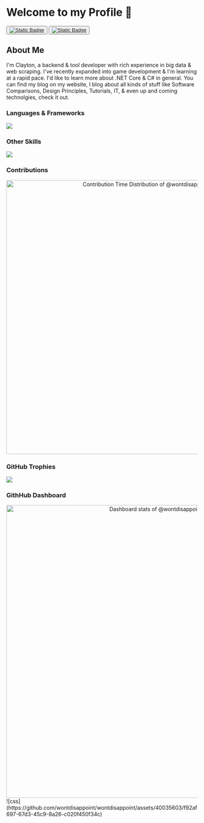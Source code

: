 # Welcome to my Profile 👋
  <div>
    <button>
    <a href="https://twitter.com/wontdisappoint_">
    <img alt="Static Badge" src="https://img.shields.io/badge/twitter-x?style=for-the-badge&logo=x&logoColor=%23000000&logoSize=15&label=%40wontdisappoint_&labelColor=%23657786&color=%23000000">
    </a>
    </button>
    <button>
    <a href="https://stackoverflow.com/users/22540821/wontdisappoint">
    <img alt="Static Badge" src="https://img.shields.io/badge/stackoverflow-stackoverflow?style=for-the-badge&logo=stackoverflow&logoColor=%23F58025&logoSize=15&label=%40wontdisappoint&labelColor=%20%09%23657786&color=%23F58025&link=https%3A%2F%2Fstackoverflow.com%2Fusers%2F22540821%2Fwontdisappoint">
    </a>
    </button>
  </div>

  ## About Me
   <div>
      <p>
    I'm Clayton, a backend & tool developer with rich experience in big data & web scraping. I've recently expanded into game development & I'm learning at a rapid pace. I'd like to learn more about .NET Core & C# in general. You can find my blog on my website, I blog about all kinds of stuff like Software Comparisons, Design Principles, Tutorials, IT, & even up and coming technolgies, check it out.
      </p>
    </div>
  
  ### Languages & Frameworks
  <div>
    <p>
      <a href="https://skillicons.dev">
      <img src="https://skillicons.dev/icons?i=html,css,js,cs,dotnet,php,laravel" />
      </a>
    </p>
    
  ### Other Skills
  <p>
      <a href="https://skillicons.dev">
      <img src="https://skillicons.dev/icons?i=git,linux,unity,rider,neovim,regex,sqlite,mysql&theme=dark" />
      </a>
    </p>
  </div>

  ### Contributions
  <div>
    <a href="https://next.ossinsight.io/widgets/official/analyze-user-contribution-time-distribution?period=past_1_year&user_id=40035603" target="_blank" style="display: block" align="center">
      <picture>
        <source media="(prefers-color-scheme: dark)" srcset="https://next.ossinsight.io/widgets/official/analyze-user-contribution-time-distribution/thumbnail.png?period=past_1_year&user_id=40035603&image_size=auto&color_scheme=dark" width="721" height="auto">
        <img alt="Contribution Time Distribution of @wontdisappoint" src="https://next.ossinsight.io/widgets/official/analyze-user-contribution-time-distribution/thumbnail.png?period=past_1_year&user_id=40035603&image_size=auto&color_scheme=dark" width="721" height="auto">
      </picture>
    </a>
  </div>

  ### GitHub Trophies
  <div>
   <img src="https://github-profile-trophy.vercel.app/?username=madushadhanushka&theme=juicyfresh&no-bg=true" />
  </div>

  
  ### GithHub Dashboard
  <div>
    <a href="https://next.ossinsight.io/widgets/official/compose-user-dashboard-stats?user_id=40035603" target="_blank" style="display: block" align="center">
      <picture>
        <source media="(prefers-color-scheme: dark)" srcset="https://next.ossinsight.io/widgets/official/compose-user-dashboard-stats/thumbnail.png?user_id=40035603&image_size=auto&color_scheme=dark" width="771" height="auto">
        <img alt="Dashboard stats of @wontdisappoint" src="https://next.ossinsight.io/widgets/official/compose-user-dashboard-stats/thumbnail.png?user_id=40035603&image_size=auto&color_scheme=dark" width="771" height="auto">
      </picture>
    </a>
  </div>
</div>
![css](https://github.com/wontdisappoint/wontdisappoint/assets/40035603/f92af697-67d3-45c9-8a26-c020f450f34c)
